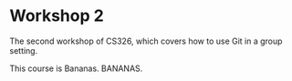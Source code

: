 # Workshop 2

The second workshop of CS326, which covers how to use Git in a group setting.

This course is Bananas.
BANANAS.
